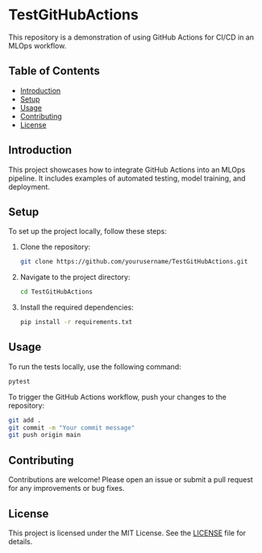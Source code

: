 # TestGitHubActions

This repository is a demonstration of using GitHub Actions for CI/CD in an MLOps workflow.

## Table of Contents

- [Introduction](#introduction)
- [Setup](#setup)
- [Usage](#usage)
- [Contributing](#contributing)
- [License](#license)

## Introduction

This project showcases how to integrate GitHub Actions into an MLOps pipeline. It includes examples of automated testing, model training, and deployment.

## Setup

To set up the project locally, follow these steps:

1. Clone the repository:
    ```sh
    git clone https://github.com/yourusername/TestGitHubActions.git
    ```
2. Navigate to the project directory:
    ```sh
    cd TestGitHubActions
    ```
3. Install the required dependencies:
    ```sh
    pip install -r requirements.txt
    ```

## Usage

To run the tests locally, use the following command:
```sh
pytest
```

To trigger the GitHub Actions workflow, push your changes to the repository:
```sh
git add .
git commit -m "Your commit message"
git push origin main
```

## Contributing

Contributions are welcome! Please open an issue or submit a pull request for any improvements or bug fixes.

## License

This project is licensed under the MIT License. See the [LICENSE](LICENSE) file for details.